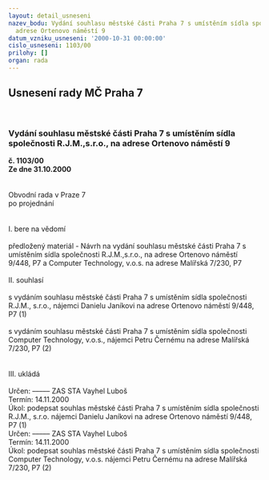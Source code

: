 ```yaml
---
layout: detail_usneseni
nazev_bodu: Vydání souhlasu městské části Praha 7 s umístěním sídla společnosti R.J.M.,s.r.o.,  na
  adrese Ortenovo náměstí 9
datum_vzniku_usneseni: '2000-10-31 00:00:00'
cislo_usneseni: 1103/00
prilohy: []
organ: rada
---
```

<div id="ucUsn_pList" class="usn">
	<span><h2>Usnesení rady MČ Praha 7 </h2>
<br></span><div class="standBody">
<span><h3>Vydání souhlasu městské části Praha 7 s umístěním sídla společnosti R.J.M.,s.r.o.,  na adrese Ortenovo náměstí 9</h3></span><div class="center">
		<strong>č. 1103/00</strong><br>
	</div>
<div class="center">
		<strong>Ze dne 31.10.2000</strong><br><br>
	</div>
<br>Obvodní rada v Praze 7<br>po projednání<br><br><br>I.	bere na vědomí<br><br> předložený materiál - Návrh na vydání souhlasu městské části Praha 7 s umístěním sídla společnosti R.J.M.,s.r.o.,  na adrese Ortenovo náměstí 9/448, P7 a Computer Technology, v.o.s. na adrese Malířská 7/230, P7                                      <br><br>II.	souhlasí <br><br>s vydáním souhlasu městské části Praha 7 s umístěním sídla společnosti R.J.M., s.r.o., nájemci Danielu Janíkovi   na adrese Ortenovo náměstí 9/448, P7 (1)<br><br>s vydáním souhlasu městské části Praha 7 s umístěním sídla společnosti Computer Technology, v.o.s., nájemci Petru Černému na adrese Malířská 7/230, P7 (2)<br>	<br><br>III.	ukládá <br><br> Určen:	–––––	ZAS STA Vayhel Luboš<br>Termín: 14.11.2000<br>Úkol:	podepsat souhlas městské části Praha 7 s umístěním sídla společnosti R.J.M., s.r.o. nájemci Danielu Janíkovi na adrese Ortenovo náměstí 9/448, P7 (1)                  <br>  Určen:	–––––	ZAS STA Vayhel Luboš<br>Termín: 14.11.2000<br>Úkol:	podepsat souhlas městské části Praha 7 s umístěním sídla společnosti Computer Technology, v.o.s. nájemci Petru Černému na adrese Malířská 7/230, P7 (2)<br>
</div>
</div>